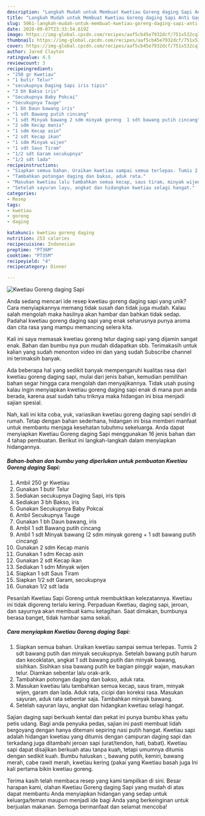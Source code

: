 ```yaml
---
description: "Langkah Mudah untuk Membuat Kwetiau Goreng daging Sapi Anti Gagal"
title: "Langkah Mudah untuk Membuat Kwetiau Goreng daging Sapi Anti Gagal"
slug: 5061-langkah-mudah-untuk-membuat-kwetiau-goreng-daging-sapi-anti-gagal
date: 2020-09-07T23:33:54.619Z
image: https://img-global.cpcdn.com/recipes/aaf5cb45e7932dcf/751x532cq70/kwetiau-goreng-daging-sapi-foto-resep-utama.jpg
thumbnail: https://img-global.cpcdn.com/recipes/aaf5cb45e7932dcf/751x532cq70/kwetiau-goreng-daging-sapi-foto-resep-utama.jpg
cover: https://img-global.cpcdn.com/recipes/aaf5cb45e7932dcf/751x532cq70/kwetiau-goreng-daging-sapi-foto-resep-utama.jpg
author: Jared Clayton
ratingvalue: 4.5
reviewcount: 3
recipeingredient:
- "250 gr Kwetiau"
- "1 butir Telur"
- "secukupnya Daging Sapi iris tipis"
- "3 bh Bakso iris"
- "Secukupnya Baby Pokcai"
- "Secukupnya Tauge"
- "1 bh Daun bawang iris"
- "1 sdt Bawang putih cincang"
- "1 sdt Minyak bawang 2 sdm minyak goreng  1 sdt bawang putih cincang"
- "2 sdm Kecap manis"
- "1 sdm Kecap asin"
- "2 sdt Kecap ikan"
- "1 sdm Minyak wijen"
- "1 sdt Saus Tiram"
- "1/2 sdt Garam secukupnya"
- "1/2 sdt lada"
recipeinstructions:
- "Siapkan semua bahan. Uraikan kwetiau sampai semua terlepas. Tumis 2 sdt bawang putih dan minyak secukupnya. Setelah bawang putih harum dan kecoklatan, angkat 1 sdt bawang putih dan minyak bawang, sisihkan. Sisihkan sisa bawang putih ke bagian pinggir wajan, masukan telur. Diamkan sebentar lalu orak-arik."
- "Tambahkan potongan daging dan bakso, aduk rata."
- "Masukan kwetiau lalu tambahkan semua kecap, saus tiram, minyak wijen, garam dan lada. Aduk rata, cicipi dan koreksi rasa. Masukan sayuran, aduk rata sebentar saja. Tambahkan minyak bawang."
- "Setelah sayuran layu, angkat dan hidangkan kwetiau selagi hangat."
categories:
- Resep
tags:
- kwetiau
- goreng
- daging

katakunci: kwetiau goreng daging 
nutrition: 253 calories
recipecuisine: Indonesian
preptime: "PT36M"
cooktime: "PT35M"
recipeyield: "4"
recipecategory: Dinner

---
```



![Kwetiau Goreng daging Sapi](https://img-global.cpcdn.com/recipes/aaf5cb45e7932dcf/751x532cq70/kwetiau-goreng-daging-sapi-foto-resep-utama.jpg)

Anda sedang mencari ide resep kwetiau goreng daging sapi yang unik? Cara menyiapkannya memang tidak susah dan tidak juga mudah. Kalau salah mengolah maka hasilnya akan hambar dan bahkan tidak sedap. Padahal kwetiau goreng daging sapi yang enak seharusnya punya aroma dan cita rasa yang mampu memancing selera kita.

Kali ini saya memasak kwetiau goreng telur daging sapi yang dijamin sangat enak. Bahan dan bumbu nya pun mudah didapatkan sbb. Terimakasih untuk kalian yang sudah menonton video ini dan yang sudah Subscribe channel ini terimaksih banyak.

Ada beberapa hal yang sedikit banyak mempengaruhi kualitas rasa dari kwetiau goreng daging sapi, mulai dari jenis bahan, kemudian pemilihan bahan segar hingga cara mengolah dan menyajikannya. Tidak usah pusing kalau ingin menyiapkan kwetiau goreng daging sapi enak di mana pun anda berada, karena asal sudah tahu triknya maka hidangan ini bisa menjadi sajian spesial.


Nah, kali ini kita coba, yuk, variasikan kwetiau goreng daging sapi sendiri di rumah. Tetap dengan bahan sederhana, hidangan ini bisa memberi manfaat untuk membantu menjaga kesehatan tubuhmu sekeluarga. Anda dapat menyiapkan Kwetiau Goreng daging Sapi menggunakan 16 jenis bahan dan 4 tahap pembuatan. Berikut ini langkah-langkah dalam menyiapkan hidangannya.

<!--inarticleads1-->

##### Bahan-bahan dan bumbu yang diperlukan untuk pembuatan Kwetiau Goreng daging Sapi:

1. Ambil 250 gr Kwetiau
1. Gunakan 1 butir Telur
1. Sediakan secukupnya Daging Sapi, iris tipis
1. Sediakan 3 bh Bakso, iris
1. Gunakan Secukupnya Baby Pokcai
1. Ambil Secukupnya Tauge
1. Gunakan 1 bh Daun bawang, iris
1. Ambil 1 sdt Bawang putih cincang
1. Ambil 1 sdt Minyak bawang (2 sdm minyak goreng + 1 sdt bawang putih cincang)
1. Gunakan 2 sdm Kecap manis
1. Gunakan 1 sdm Kecap asin
1. Gunakan 2 sdt Kecap ikan
1. Sediakan 1 sdm Minyak wijen
1. Siapkan 1 sdt Saus Tiram
1. Siapkan 1/2 sdt Garam, secukupnya
1. Gunakan 1/2 sdt lada


Pesanlah Kwetiau Sapi Goreng untuk membuktikan kelezatannya. Kwetiau ini tidak digoreng terlalu kering. Perpaduan Kwetiau, daging sapi, jeroan, dan sayurnya akan membuat kamu ketagihan. Saat dimakan, bumbunya berasa banget, tidak hambar sama sekali. 

<!--inarticleads2-->

##### Cara menyiapkan Kwetiau Goreng daging Sapi:

1. Siapkan semua bahan. Uraikan kwetiau sampai semua terlepas. Tumis 2 sdt bawang putih dan minyak secukupnya. Setelah bawang putih harum dan kecoklatan, angkat 1 sdt bawang putih dan minyak bawang, sisihkan. Sisihkan sisa bawang putih ke bagian pinggir wajan, masukan telur. Diamkan sebentar lalu orak-arik.
1. Tambahkan potongan daging dan bakso, aduk rata.
1. Masukan kwetiau lalu tambahkan semua kecap, saus tiram, minyak wijen, garam dan lada. Aduk rata, cicipi dan koreksi rasa. Masukan sayuran, aduk rata sebentar saja. Tambahkan minyak bawang.
1. Setelah sayuran layu, angkat dan hidangkan kwetiau selagi hangat.


Sajian daging sapi berkuah kental dan pekat ini punya bumbu khas yaitu petis udang. Bagi anda penyuka pedas, sajian ini pasti membuat lidah bergoyang dengan hanya ditemani sepiring nasi putih hangat. Kwetiau sapi adalah hidangan kwetiau yang ditumis dengan campuran daging sapi dan terkadang juga ditambahi jeroan sapi (urat/tendon, hati, babat). Kwetiau sapi dapat disajikan berkuah atau tanpa kuah, tetapi umumnya ditumis dengan sedikit kuah. Bumbu haluskan :, bawang putih, kemiri, bawang merah, cabe rawit merah, kwetiau kering (pakai yang Kwetiau basah juga Ini kali pertama bikin kwetiau goreng. 

Terima kasih telah membaca resep yang kami tampilkan di sini. Besar harapan kami, olahan Kwetiau Goreng daging Sapi yang mudah di atas dapat membantu Anda menyiapkan hidangan yang sedap untuk keluarga/teman maupun menjadi ide bagi Anda yang berkeinginan untuk berjualan makanan. Semoga bermanfaat dan selamat mencoba!
